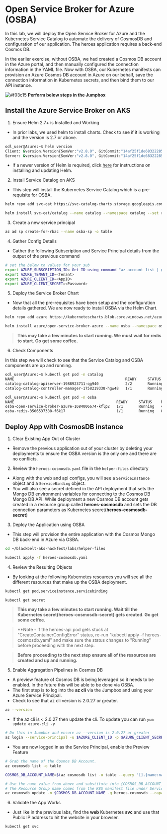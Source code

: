 # Open Service Broker for Azure (OSBA)

In this lab, we will deploy the Open Service Broker for Azure and the Kubernetes Service Catalog to automate the delivery of CosmosDB and configuration of our application. The heroes application requires a back-end Cosmos DB. 

In the earlier exercise, without OSBA, we had created a Cosmos DB account in the Azure portal, and then manually configured the connection information in the YAML file. Now with OSBA, our Kubernetes manifests can provision an Azure Cosmos DB account in Azure on our behalf, save the connection information in Kubernetes secrets, and then bind them to our API instance.

![#f03c15](https://placehold.it/15/f03c15/000000?text=+) **Perform below steps in the Jumpbox**

## Install the Azure Service Broker on AKS

1. Ensure Helm 2.7+ is Installed and Working

* In prior labs, we used helm to install charts. Check to see if it is working and the version is 2.7 or above.

```bash
odl_user@Azure:~$ helm version
Client: &version.Version{SemVer:"v2.8.0", GitCommit:"14af25f1de6832228539259b821949d20069a222", GitTreeState:"clean"}
Server: &version.Version{SemVer:"v2.8.0", GitCommit:"14af25f1de6832228539259b821949d20069a222", GitTreeState:"clean"}
```

* If a newer version of Helm is required, click [here](https://docs.helm.sh/using_helm/#installing-helm) for instructions on installing and updating Helm.

2. Install Service Catalog on AKS

* This step will install the Kubernetes Service Catalog which is a pre-requisite for OSBA.

``` bash
helm repo add svc-cat https://svc-catalog-charts.storage.googleapis.com

helm install svc-cat/catalog --name catalog --namespace catalog --set rbac.Enabled=true
```

3. Create a new service principal 

``` bash
az ad sp create-for-rbac --name osba-sp -o table
```

4. Gather Config Details

* Gather the following Subscription and Service Principal details from the output of the previous command 

```bash
# set the below to values for your sub
export AZURE_SUBSCRIPTION_ID= Get ID using command "az account list | grep id"
export AZURE_TENANT_ID=<Tenant>
export AZURE_CLIENT_ID=<AppID>
export AZURE_CLIENT_SECRET=<Password>
```

5. Deploy the Service Broker Chart

* Now that all the pre-requisites have been setup and the configuration details gathered. We are now ready to install OSBA via the Helm Chart.

```bash
helm repo add azure https://kubernetescharts.blob.core.windows.net/azure

helm install azure/open-service-broker-azure --name osba --namespace osba --set azure.subscriptionId=$AZURE_SUBSCRIPTION_ID --set azure.tenantId=$AZURE_TENANT_ID --set azure.clientId=$AZURE_CLIENT_ID --set azure.clientSecret=$AZURE_CLIENT_SECRET --version 0.11.0 --set modules.minStability=EXPERIMENTAL --set rbac.Enabled=true
```

> **This may take a few minutes to start running. We must wait for redis to start. Go get some coffee.**

6. Check Components

In this step we will check to see that the Service Catalog and OSBA components are up and running.

```bash
odl_user@Azure:~$ kubectl get pod -n catalog
NAME                                                  READY     STATUS    RESTARTS   AGE
catalog-catalog-apiserver-1988923711-qg940            2/2       Running   0          1h
catalog-catalog-controller-manager-1758219338-hgw48   1/1       Running   0          1h

odl_user@Azure:~$ kubectl get pod -n osba
NAME                                              READY     STATUS    RESTARTS   AGE
osba-open-service-broker-azure-1684006674-kflp2   1/1       Running   4          5m
osba-redis-3506537388-f6k17                       1/1       Running   0          5m
```

## Deploy App with CosmosDB instance

1. Clear Existing App Out of Cluster

* Remove the previous application out of your cluster by deleting your deployments to ensure the OSBA version is the only one and there are no conflicts.

2. Review the `heroes-cosmosdb.yaml` file in the `helper-files` directory

* Along with the web and api configs, you will see a `ServiceInstance` object and a `ServiceBinding` object. 
* You will also see a secret defined in the API deployment that sets the Mongo DB environment variables for connecting to the Cosmos DB Mongo DB API. While deployment a new Cosmos DB account gets created in a resource group called **heroes-cosmosdb** and sets the DB connection parameters as Kubernetes secret(**heroes-cosmosdb-secret**)

3. Deploy the Application using OSBA

* This step will provision the entire application with the Cosmos Mongo DB back-end in Azure via OSBA.

```bash
cd ~/blackbelt-aks-hackfest/labs/helper-files

kubectl apply -f heroes-cosmosdb.yaml
```


4. Review the Resulting Objects

* By looking at the following Kubernetes resources you will see all the different resources that make up the OSBA deployment.

```bash
kubectl get pod,serviceinstance,servicebinding

kubectl get secret
```
> **This may take a few minutes to start running. Wait till the Kubernetes secret(**heroes-cosmosdb-secret**) gets created. Go get some coffee.**

> **Note - If the heroes-api pod gets stuck at "CreateContainerConfigError" status, re-run "kubectl apply -f heroes-cosmosdb.yaml" and make sure the status changes to "Running" before proceeding with the next step.

> **Before proceeding to the next step ensure all of the resources are created and up and running.**

5. Enable Aggregation Pipelines in Cosmos DB

* A preview feature of Cosmos DB is being leveraged so it needs to be enabled. In the future this will be able to be done via OSBA.
* The first step is to log into the **az cli** via the Jumpbox and using your Azure Service Principal.
* Check to see that az cli version is 2.0.27 or greater.

```bash
az --version
```

* If the az cli is < 2.0.27 then update the cli. To update you can run `yum update azure-cli -y`

```bash
# Do this in Jumpbox and ensure az --version is 2.0.27 or greater
az login --service-principal -u $AZURE_CLIENT_ID -p $AZURE_CLIENT_SECRET --tenant $AZURE_TENANT_ID
```

* You are now logged in as the Service Principal, enable the Preview Feature

```bash
# Grab the name of the Cosmos DB Account.
az cosmosdb list -o table

COSMOS_DB_ACCOUNT_NAME=$(az cosmosdb list -o table --query '[].{name:name,resourceGroup:resourceGroup}' | grep "heroes-cosmosdb" | awk '{print $1}')

# Use the name value from above and substitute into {COSMOS_DB_ACCOUNT_NAME}.
# The Resource Group name comes from the K8S manifest file under ServiceInstance.
az cosmosdb update -n $COSMOS_DB_ACCOUNT_NAME -g heroes-cosmosdb --capabilities EnableAggregationPipeline
```

6. Validate the App Works

* Just like in the previous labs, find the **web** Kubernetes **svc** and use that Public IP address to hit the website in your browser.

```bash
kubectl get svc
```
